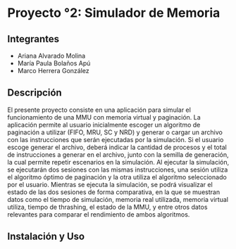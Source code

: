 # Proyecto °2: Simulador de Memoria

## Integrantes
- Ariana Alvarado Molina
- María Paula Bolaños Apú
- Marco Herrera González

## Descripción

El presente proyecto consiste en una aplicación para simular el funcionamiento de una MMU con memoria virtual y paginación. La aplicación permite al usuario inicialmente escoger un
algoritmo de paginación a utilizar (FIFO, MRU, SC y NRD) y generar o cargar un archivo con las instrucciones que serán ejecutadas por la simulación. Si el usuario escoge generar
el archivo, deberá indicar la cantidad de procesos y el total de instrucciones a generar en el archivo, junto con la semilla de generación, la cual permite repetir escenarios
en la simulación. Al ejecutar la simulación, se ejecutarán dos sesiones con las mismas instrucciones, una sesión utiliza el algoritmo óptimo de paginación y la otra utiliza
el algoritmo seleccionado por el usuario. Mientras se ejecuta la simulación, se podrá visualizar el estado de las dos sesiones de forma comparativa, en la que se muestran datos
como el tiempo de simulación, memoria real utilizada, memoria virtual utiliza, tiempo de thrashing, el estado de la MMU, y entre otros datos relevantes para comparar el
rendimiento de ambos algoritmos. 

## Instalación y Uso
